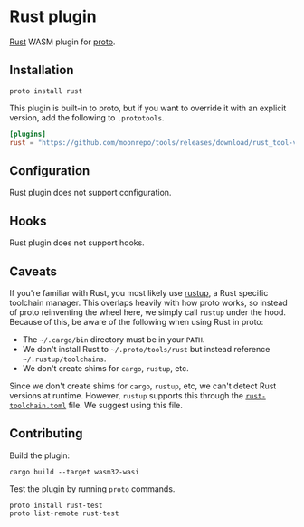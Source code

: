 # Rust plugin

[Rust](https://www.rust-lang.org/) WASM plugin for [proto](https://github.com/moonrepo/proto).

## Installation

```shell
proto install rust
```

This plugin is built-in to proto, but if you want to override it with an explicit version, add the following to `.prototools`.

```toml
[plugins]
rust = "https://github.com/moonrepo/tools/releases/download/rust_tool-vX.Y.Z/rust_tool.wasm"
```

## Configuration

Rust plugin does not support configuration.

## Hooks

Rust plugin does not support hooks.

## Caveats

If you're familiar with Rust, you most likely use [rustup](https://rustup.rs), a Rust specific toolchain manager. This overlaps heavily with how proto works, so instead of proto reinventing the wheel here, we simply call `rustup` under the hood. Because of this, be aware of the following when using Rust in proto:

- The `~/.cargo/bin` directory must be in your `PATH`.
- We don't install Rust to `~/.proto/tools/rust` but instead reference `~/.rustup/toolchains`.
- We don't create shims for `cargo`, `rustup`, etc.

Since we don't create shims for `cargo`, `rustup`, etc, we can't detect Rust versions at runtime. However, `rustup` supports this through the
[`rust-toolchain.toml`](https://rust-lang.github.io/rustup/overrides.html#the-toolchain-file) file. We suggest using this file.

## Contributing

Build the plugin:

```shell
cargo build --target wasm32-wasi
```

Test the plugin by running `proto` commands.

```shell
proto install rust-test
proto list-remote rust-test
```

